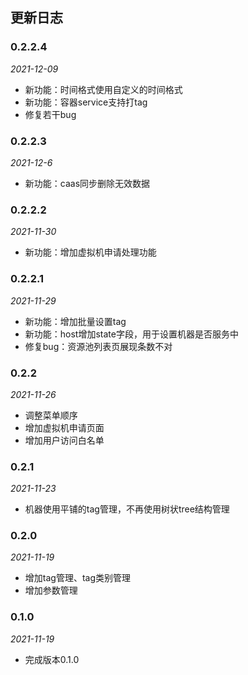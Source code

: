 ## 更新日志

### 0.2.2.4

*2021-12-09*
- 新功能：时间格式使用自定义的时间格式
- 新功能：容器service支持打tag
- 修复若干bug

### 0.2.2.3

*2021-12-6*
- 新功能：caas同步删除无效数据

### 0.2.2.2

*2021-11-30*
- 新功能：增加虚拟机申请处理功能

### 0.2.2.1

*2021-11-29*
- 新功能：增加批量设置tag
- 新功能：host增加state字段，用于设置机器是否服务中
- 修复bug：资源池列表页展现条数不对

### 0.2.2

*2021-11-26*
- 调整菜单顺序
- 增加虚拟机申请页面
- 增加用户访问白名单

### 0.2.1

*2021-11-23*
- 机器使用平铺的tag管理，不再使用树状tree结构管理

### 0.2.0

*2021-11-19*
- 增加tag管理、tag类别管理
- 增加参数管理

### 0.1.0

*2021-11-19*
- 完成版本0.1.0
